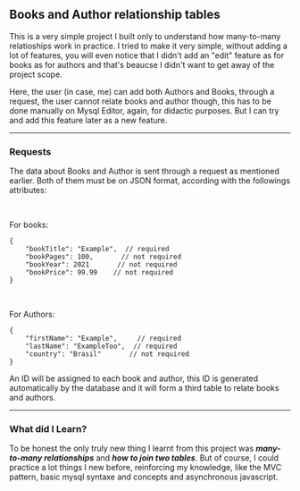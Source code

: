## Books and Author relationship tables

This is a very simple project I built only to understand how many-to-many relatioships work in practice. I tried to make it very simple, without adding a lot of features, you will even notice that I didn't add an "edit" feature as for books as for authors and that's beaucse I didn't want to get away of the project scope.

Here, the user (in case, me) can add both Authors and Books, through a request, the user cannot relate books and author though, this has to be done manually on Mysql Editor, again, for didactic purposes. But I can try and add this feature later as a new feature. 

***

### Requests

The data about Books and Author is sent through a request as mentioned earlier. Both of them must be on JSON format, according with the followings attributes:

<br>

For books:

    {
        "bookTitle": "Example",  // required
        "bookPages": 100,       // not required
        "bookYear": 2021       // not required
        "bookPrice": 99.99    // not required
    }

<br>

For Authors:

    {
        "firstName": "Example",     // required
        "lastName": "ExampleToo",  // required
        "country": "Brasil"       // not required
    }


An ID will be assigned to each book and author, this ID is generated automatically by the database and it will form a third table to relate books and authors.

***

### What did I Learn?

To be honest the only truly new thing I learnt from this project was **_many-to-many relationships_** and **_how to join two tables_**.
But of course, I could practice a lot things I new before, reinforcing my knowledge, like the MVC pattern, basic mysql syntaxe and concepts and asynchronous javascript.